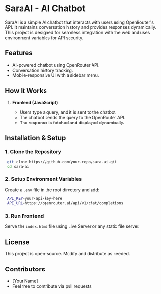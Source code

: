 # SaraAI - AI Chatbot

SaraAI is a simple AI chatbot that interacts with users using OpenRouter's API. It maintains conversation history and provides responses dynamically. This project is designed for seamless integration with the web and uses environment variables for API security.
## Features
- AI-powered chatbot using OpenRouter API.
- Conversation history tracking.
- Mobile-responsive UI with a sidebar menu.

## How It Works

1. **Frontend (JavaScript)**

   - Users type a query, and it is sent to the chatbot.
   - The chatbot sends the query to the OpenRouter API.
   - The response is fetched and displayed dynamically.

## Installation & Setup

### 1. Clone the Repository

```sh
 git clone https://github.com/your-repo/sara-ai.git
 cd sara-ai
```

### 2. Setup Environment Variables

Create a `.env` file in the root directory and add:

```sh
 API_KEY=your-api-key-here
 API_URL=https://openrouter.ai/api/v1/chat/completions
```

### 3. Run Frontend

Serve the `index.html` file using Live Server or any static file server.
## License

This project is open-source. Modify and distribute as needed.

## Contributors

- [Your Name]
- Feel free to contribute via pull requests!

